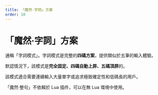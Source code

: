 ```yaml
---
title: 「魔然·字詞」方案
order: 10
---
```


# 「魔然·字詞」方案

通稱「字詞模式」。字詞模式是完整的**四碼方案**，提供類似於五筆的輸入體驗。

默認情況下，該模式是**完全固定、四碼自動上屏、五碼頂屏**的。

該模式適合需要連續輸入大量單字或追求極致確定性和低碼長的用戶。

[//]: # ({% hint style="info" %})
「魔然·整句」不依賴於 Lua 插件，可以在無 Lua 環境中使用。

[//]: # ({% endhint %})
